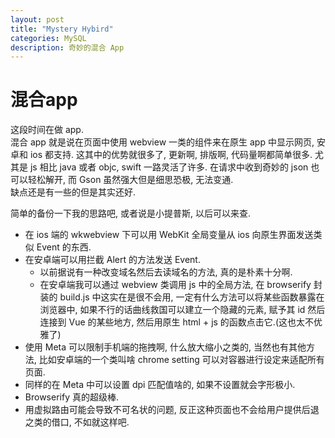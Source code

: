 ```yaml
---
layout: post
title: "Mystery Hybird"
categories: MySQL
description: 奇妙的混合 App
---
```


# 混合app

这段时间在做 app.  
混合 app 就是说在页面中使用 webview 一类的组件来在原生 app 中显示网页, 安卓和 ios 都支持. 这其中的优势就很多了, 更新啊, 排版啊, 代码量啊都简单很多. 尤其是 js 相比 java 或者 objc, swift 一路灵活了许多. 在请求中收到奇妙的 json 也可以轻松解开, 而 Gson 虽然强大但是细思恐极, 无法变通.  
缺点还是有一些的但是其实还好.

简单的备份一下我的思路吧, 或者说是小提普斯, 以后可以来查.

-   在 ios 端的 wkwebview 下可以用 WebKit 全局变量从 ios 向原生界面发送类似 Event 的东西.
-   在安卓端可以用拦截 Alert 的方法发送 Event.
    -   以前据说有一种改变域名然后去读域名的方法, 真的是朴素十分啊.
    -   在安卓端我可以通过 webview 类调用 js 中的全局方法, 在 browserify 封装的 build.js 中这实在是很不会用, 一定有什么方法可以将某些函数暴露在浏览器中, 如果不行的话曲线救国可以建立一个隐藏的元素, 赋予其 id 然后连接到 Vue 的某些地方, 然后用原生 html + js 的函数点击它.(这也太不优雅了)
-   使用 Meta 可以限制手机端的拖拽啊, 什么放大缩小之类的, 当然也有其他方法, 比如安卓端的一个类叫啥 chrome setting 可以对容器进行设定来适配所有页面.
-   同样的在 Meta 中可以设置 dpi 匹配值啥的, 如果不设置就会字形极小.
-   Browserify 真的超级棒.
-   用虚拟路由可能会导致不可名状的问题, 反正这种页面也不会给用户提供后退之类的借口, 不如就这样吧.
